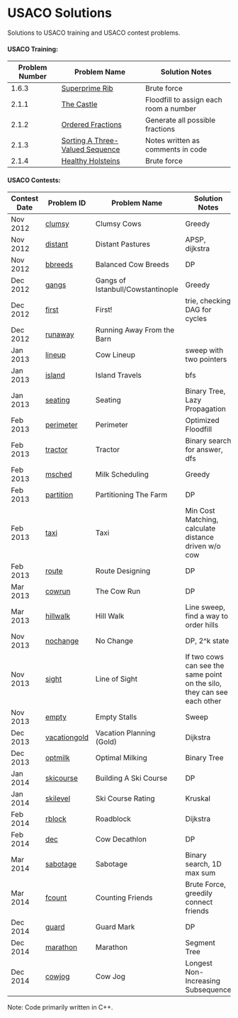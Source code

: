 # USACO Solutions

Solutions to USACO training and USACO contest problems.

#### USACO Training:
| Problem Number | Problem Name | Solution Notes |
| -------------- | ------------ | -------------- |
| 1.6.3 | [Superprime Rib][1.6.3] | Brute force |
| 2.1.1 | [The Castle][2.1.1] | Floodfill to assign each room a number |
| 2.1.2 | [Ordered Fractions][2.1.2] | Generate all possible fractions |
| 2.1.3 | [Sorting A Three-Valued Sequence][2.1.3] | Notes written as comments in code |
| 2.1.4 | [Healthy Holsteins][2.1.4] | Brute force |

#### USACO Contests:
| Contest Date | Problem ID | Problem Name | Solution Notes | Division | Score |
| ------------ | ---------- | ------------ | -------------- | -------- | ----- |
| Nov 2012 | [clumsy][clumsy] | Clumsy Cows | Greedy | Silver | 16/16 |
| Nov 2012 | [distant][distant] | Distant Pastures | APSP, dijkstra | Silver | 16/16 |
| Nov 2012 | [bbreeds][bbreeds] | Balanced Cow Breeds | DP | Gold | 16/16 |
| Dec 2012 | [gangs][gangs] | Gangs of Istanbull/Cowstantinople | Greedy | Gold | 12/12 |
| Dec 2012 | [first][first] | First! | trie, checking DAG for cycles | Gold | 12/12 |
| Dec 2012 | [runaway][runaway] | Running Away From the Barn |  | Gold | 10/10 | 
| Jan 2013 | [lineup][lineup] | Cow Lineup | sweep with two pointers | Gold | 10/10 |
| Jan 2013 | [island][island] | Island Travels | bfs | Gold | 11/11 |
| Jan 2013 | [seating][seating] | Seating | Binary Tree, Lazy Propagation | Gold | 10/10 |
| Feb 2013 | [perimeter][perimeter] | Perimeter | Optimized Floodfill | Silver | 10/10 |
| Feb 2013 | [tractor][tractor] | Tractor | Binary search for answer, dfs | Silver | 10/10 |
| Feb 2013 | [msched][msched] | Milk Scheduling | Greedy | Silver | 10/10 |
| Feb 2013 | [partition][partition] | Partitioning The Farm | DP | Gold | 17/17 |
| Feb 2013 | [taxi][taxi] | Taxi | Min Cost Matching, calculate distance driven w/o cow | Gold | 12/12 |
| Feb 2013 | [route][route] | Route Designing | DP | Gold | 10/10 |
| Mar 2013 | [cowrun][cowrun] | The Cow Run | DP | Gold | 14/14 |
| Mar 2013 | [hillwalk][hillwalk] | Hill Walk | Line sweep, find a way to order hills | Gold | 12/12 |
| Nov 2013 | [nochange][nochange] | No Change | DP, 2^k state | Gold | 13/13 |
| Nov 2013 | [sight][sight] | Line of Sight | If two cows can see the same point on the silo, they can see each other | Gold | 11/11 |
| Nov 2013 | [empty][empty] | Empty Stalls | Sweep | Gold | 11/11 |
| Dec 2013 | [vacationgold][vacationgold] | Vacation Planning (Gold) | Dijkstra | Gold | 10/10 |
| Dec 2013 | [optmilk][optmilk] | Optimal Milking | Binary Tree | Gold | 11/11 |
| Jan 2014 | [skicourse][skicourse] | Building A Ski Course | DP | Gold | 10/10 |
| Jan 2014 | [skilevel][skilevel] | Ski Course Rating | Kruskal | Gold | 10/10 |
| Feb 2014 | [rblock][rblock] | Roadblock | Dijkstra | Gold | 10/10 |
| Feb 2014 | [dec][dec] | Cow Decathlon | DP | Gold | 10/10 |
| Mar 2014 | [sabotage][sabotage] | Sabotage | Binary search, 1D max sum | Gold | 14/14 |
| Mar 2014 | [fcount][fcount] | Counting Friends | Brute Force, greedily connect friends | Gold | 11/11 |
| Dec 2014 | [guard][guard] | Guard Mark | DP | Gold | 12/12 |
| Dec 2014 | [marathon][marathon] | Marathon | Segment Tree | Gold | 10/10 |
| Dec 2014 | [cowjog][cowjog] | Cow Jog | Longest Non-Increasing Subsequence | Gold | 14/14 |

[1.6.3]: usaco-training/Chapter%201/1.6.3%20sprime%20-%20Superprime%20Rib.cpp
[2.1.1]: usaco-training/Chapter%202/2.1.1%20-%20The%20Castle.cpp
[2.1.2]: usaco-training/Chapter%202/2.1.2%20-%20Ordered%20Fractions.cpp
[2.1.3]: usaco-training/Chapter%202/2.1.3%20-%20Sorting%20A%20Three-Valued%20Sequence.cpp
[2.1.4]: usaco-training/Chapter%202/2.1.4%20-%20Healthy%20Holsteins.cpp

[clumsy]: usaco-contests/2012nov/silver/clumsy.cpp
[distant]: usaco-contests/2012nov/silver/distant.cpp
[bbreeds]: usaco-contests/2012nov/gold/bbreeds.cpp
[gangs]: usaco-contests/2012dec/gold/gangs.cpp
[first]: usaco-contests/2012dec/gold/first.cpp
[runaway]: usaco-contests/2012dec/gold/runaway.cpp
[lineup]: usaco-contests/2013jan/gold/lineup.cpp
[island]: usaco-contests/2013jan/gold/island.cpp
[seating]: usaco-contests/2013jan/gold/seating.cpp
[perimeter]: usaco-contests/2013feb/silver/perimeter.cpp
[tractor]: usaco-contests/2013feb/silver/tractor.cpp
[msched]: usaco-contests/2013feb/silver/msched.cpp
[partition]: usaco-contests/2013feb/gold/partition.cpp
[taxi]: usaco-contests/2013feb/gold/taxi.cpp
[route]: usaco-contests/2013feb/gold/route.cpp
[cowrun]: usaco-contests/2013mar/gold/cowrun.cpp
[hillwalk]: usaco-contests/2013mar/gold/hillwalk.cpp
[nochange]: usaco-contests/2013nov/gold/nochange.cpp
[sight]: usaco-contests/2013nov/gold/sight.cpp
[empty]: usaco-contests/2013nov/gold/empty.cpp
[vacationgold]: usaco-contests/2013dec/gold/vacationgold.cpp
[optmilk]: usaco-contests/2013dec/gold/optmilk.cpp
[skicourse]: usaco-contests/2014jan/gold/skicourse.cpp
[skilevel]: usaco-contests/2014jan/gold/skilevel.cpp
[rblock]: usaco-contests/2014feb/gold/rblock.cpp
[dec]: usaco-contests/2014feb/gold/dec.cpp
[sabotage]: usaco-contests/2014mar/gold/sabotage.cpp
[fcount]: usaco-contests/2014mar/gold/fcount.cpp
[guard]: usaco-contests/2014dec/gold/guard.cpp
[marathon]: usaco-contests/2014dec/gold/marathon.cpp
[cowjog]: usaco-contests/2014dec/gold/cowjog.cpp

Note: Code primarily written in C++.
